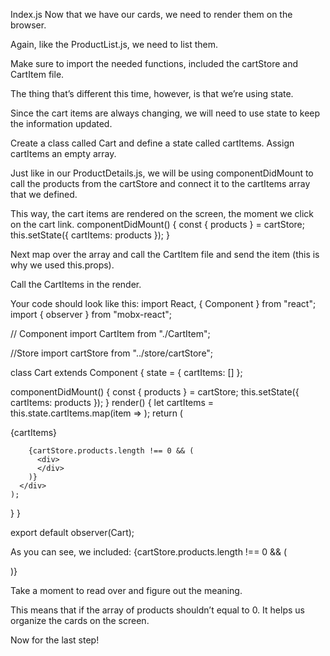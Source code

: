 Index.js
Now that we have our cards, we need to render them on the browser.

Again, like the ProductList.js, we need to list them.

Make sure to import the needed functions, included the cartStore and CartItem file.

The thing that’s different this time, however, is that we’re using state.

Since the cart items are always changing, we will need to use state to keep the information updated.

Create a class called Cart and define a state called cartItems.
Assign cartItems an empty array.

Just like in our ProductDetails.js, we will be using componentDidMount to call the products from the cartStore and connect it to the cartItems array that we defined.

This way, the cart items are rendered on the screen, the moment we click on the cart link.
  componentDidMount() {
    const { products } = cartStore;
    this.setState({ cartItems: products });
  }

Next map over the array and call the CartItem file and send the item (this is why we used this.props).

Call the CartItems in the render.

Your code should look like this:
import React, { Component } from "react";
import { observer } from "mobx-react";

// Component
import CartItem from "./CartItem";

//Store
import cartStore from "../store/cartStore";

class Cart extends Component {
  state = {
    cartItems: []
  };

  componentDidMount() {
    const { products } = cartStore;
    this.setState({ cartItems: products });
  }
  render() {
    let cartItems = this.state.cartItems.map(item => <CartItem item={item} />);
    return (
      <div className="container mt-5">
        <div class="row">{cartItems}</div>

        {cartStore.products.length !== 0 && (
          <div>
          </div>
        )}
      </div>
    );
  }
}

export default observer(Cart);



As you can see, we included:
        {cartStore.products.length !== 0 && (
          <div>
          </div>
        )}

Take  a moment to read over and figure out the meaning.

This means that if the array of products shouldn’t equal to 0. It helps us organize the cards on the screen.

Now for the last step!
 
